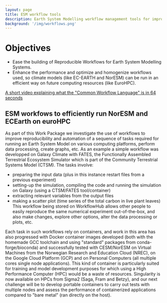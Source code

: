```yaml
---
layout: page
title: ESM workflow tools
description: Earth System Modelling workflow management tools for improved performance
background: '/img/workflows.png'
---
```


# Objectives

- Ease the building of Reproducible Workflows for Earth System Modelling Systems.
- Enhance the performance and optimize and homogenize workflows used, so climate models (like EC-EARTH and NorESM) can be run in an efficient way on future computing resources (like EuroHPC).

[A short video explaining what the "Common Workflow Language" is in 64 seconds](https://youtu.be/86eY8xs-Vo8)

## ESM workfows to efficiently run NorESM and ECEarth on euroHPC

As part of this Work Package we investigate the use of workflows to improve reproducibility and automation of a sequence of tasks 
required for running an Earth System Model on various computing platforms, perform data processing, create graphs, etc.
As an example a simple workflow was developped on Galaxy Climate with FATES, the Functionally Assembled Terrestrial Ecosystem 
Simulator which is part of the Community Terrestrial Systems Model (CTSM). 
The tasks involve:
- preparing the input data (plus in this instance restart files from a previous experiment)
- setting-up the simulation, compiling the code and running the simulation on Galaxy (using a CTSM/FATES tool/container)
- extracting relevant variables from the output files
- making a scatter plot (time series of the total carbon in live plant leaves)
This workflow being stored on WorkflowHub allows other people to easily reproduce the same numerical experiment out-of-the-box, 
and also make changes, explore other options, alter the data processing or plots, etc.

Each task in such workflows rely on containers, and work in this area has also progressed with Docker container images developed 
(both with the homemade GCC toolchain and using "standard" packages from conda-forge/bioconda) and successfully tested with 
CESM/NorESM on Virtual Machines from the Norwegian Research and Education Cloud (NREC), on the Google Cloud Platform (GCP)
and on Personal Computers (all multiple cores single node applications). This kind of container is particularly suited for training
and model development purposes for which using a High Performance Computer (HPC) would be a waste of resources.
Singularity is now available on HPCs from Sigma2 (Saga, Fram and Betzy), and our next challenge will be
to develop portable containers to carry out tests with multiple nodes and assess the performance of containerized applications 
compared to "bare metal" (ran directly on the host).
